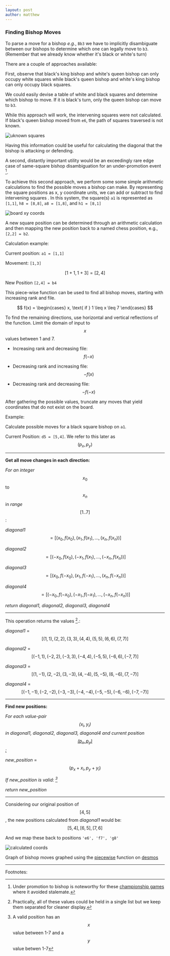 ```yaml
---
layout: post
author: matthew
---
```

### Finding Bishop Moves  

To parse a move for a bishop _e.g._, `Bb3` we have to implicitly disambiguate between our bishops to determine which one can legally move to `b3`. (Remember that we already know whether it's black or white's turn)  

There are a couple of approaches available:

First, observe that black's king bishop and white's queen bishop can only occupy white squares while black's queen bishop and white's king bishop can only occupy black squares.  

We could easily devise a table of white and black squares and determine which bishop to move.  If it is black's turn, only the queen bishop can move to `b3`.

While this approach will work, the intervening squares were not calculated.  If black's queen bishop moved from `e6`, the path of squares traversed is not known.

![uknown squares]({{site.url}}/chess/images/bishop_move_unkn_squares.png)

Having this information could be useful for calculating the diagonal that the bishop is attacking or defending.  

A second, distantly important utility would be an exceedingly rare edge case of same-square bishop disambiguation for an under-promotion event [^1].

To achieve this second approach, we perform some some simple arithmetic calculations to find the possible moves a bishop can make.  By representing the square positions as x, y coordinate units, we can add or subtract to find intervening squares .  In this system, the square(s) `a1` is represented as `[1,1]`, `h8 = [8,8]`, `a8 = [1,8]`, and `h1 = [8,1]`

![board xy coords]({{site.url}}/chess/images/bishop_moves_xy_coords.png)

A new square position can be determined through an arithmetic calculation and then mapping the new position back to a named chess position, e.g., `[2,2] = b2`.  

Calculation example:

Current position: `a1 = [1,1]`

Movement: `[1,3]`

$$ [1+1, 1+3]  = [2,4] $$

New Position `[2,4] = b4`
 
This <a name='piecewise'>piece-wise function <a/> can be used to find all bishop moves, starting with increasing rank and file.  

$$ f(x) = \begin{cases}
x, \text{ if }  1 \leq x \leq 7 
\end{cases} $$

To find the remaining directions, use horizontal and vertical reflections of the function. Limit the domain of input to $$ x $$ values between 1 and 7. 

- Increasing rank and decreasing file: $$ f(-x) $$

- Decreasing rank and increasing file: $$ -f(x) $$

- Decreasing rank and decreasing file: $$ -f(-x) $$

After gathering the possible values, truncate any moves that yield coordinates that do not exist on the board.  

Example: 

Calculate possible moves for a black square bishop on `a1`.  

Current Position: `d5 = [5,4]`.  We refer to this later as <a name='pxpy'> $$ (p_x, p_y) $$ </a>

***
**Get all move changes in each direction:** 

_For an integer_ $$ x_0 $$ to $$ x_n $$ in _range_ $$ [1..7] $$ :

_diagonal1_ $$ = [(x_0, f(x_0), ( x_1, f(x_1), \dots, (x_n, f(x_n)) ] $$ 

_diagonal2_ $$ = [( -x_0, f(x_0), ( -x_1, f(x_1), \dots, (- x_n, f(x_n)) ] $$
    
_diagonal3_ $$ = [(x_0, f(-x_0), ( x_1, f(-x_1), \dots, (x_n, f(-x_n)) ] $$

_diagonal4_ $$ = [(- x_0, f(-x_0), ( - x_1, f(-x_1), \dots, (-x_n, f(-x_n)) ] $$

_return diagonal1, diagonal2, diagonal3, diagonal4_

***

This operation returns the values [^2].:

_diagonal1_ = $$[(1,1),(2,2),(3,3),(4,4),(5,5),(6,6),(7,7)]$$

_diagonal2_ = $$[(-1,1),(-2,2),(-3,3),(-4,4),(-5,5),(-6,6),(-7,7)]$$

_diagonal3_ = $$[(1,-1),(2,-2),(3,-3),(4,-4),(5,-5),(6,-6),(7,-7)]$$

_diagonal4_ = $$[(-1,-1),(-2,-2),(-3,-3),(-4,-4),(-5,-5),(-6,-6),(-7,-7)]$$

***

**Find new positions:**

_For each value-pair $$(x_i, y_i) $$ in diagonal1, diagonal2, diagonal3, diagonal4 and current position [$$(p_x, p_y)$$:](#pxpy)_

_new_position_ = $$ (p_x + x_i, p_y + y_i) $$

_If new_position is valid: [^3]_ 

_return new_position_

***

Considering our original position of $$[4,5]$$, the new positions calculated from _diagonal1_ would be: $$[5,4], [6,5], [7,6]$$

And we map these back to positions `'e6', 'f7', 'g8'`

![calculated coords]({{site.url}}/chess/images/bishop_calculated_positions.png)

Graph of bishop moves graphed using the [piecewise](#piecewise) function on [desmos](https://www.desmos.com/calculator/f5r2p3cohd)  

***

Footnotes:

[^1]: Under promotion to bishop is noteworthy for these [championship games](https://www.chess.com/blog/SamCopeland/the-rarest-chess-move-underpromoting-to-a-bishop) where it avoided stalemate.
[^2]: Practically, all of these values could be held in a single list but we keep them separated for cleaner display.
[^3]: A valid position has an $$ x $$ value between 1-7 and a $$ y $$ value betwen 1-7 









